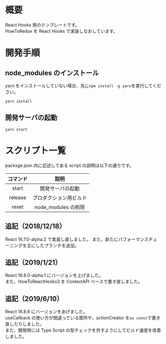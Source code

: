 # 概要

React Hooks 用のテンプレートです。  
HowToRedux を React Hooks で実装しなおしています。

# 開発手順

## node_modules のインストール

yarn をインストールしていない場合、先に`npm install -g yarn`を実行してください。

```
yarn install
```

## 開発サーバの起動

```
yarn start
```

# スクリプト一覧

packsge.json 内に記述してある script の説明は以下の通りです。

| コマンド |          説明          |
| :------: | :--------------------: |
|  start   |    開発サーバの起動    |
| release  | プロダクション用ビルド |
|  reset   |  node_modules の削除   |

## 追記（2018/12/18）

React 16.7.0-alpha.2 で実装し直しました。
また、新たにパフォーマンスチューニングを主にしたブランチを追加。

## 追記（2019/1/21）

React 16.8.0-alpha.1 にバージョンを上げました。  
また、HowToReactHooks3 を ContextAPI ベースで書き直しました。

## 追記（2019/6/10）

React 16.8.6 にバージョンをあげました。  
useCallback の使い方が間違っている箇所や、actionCreator を`as const`で書き直したりしました。  
また、開発時には Type Script の型チェックを外すようにしてビルド速度を改善しました。
